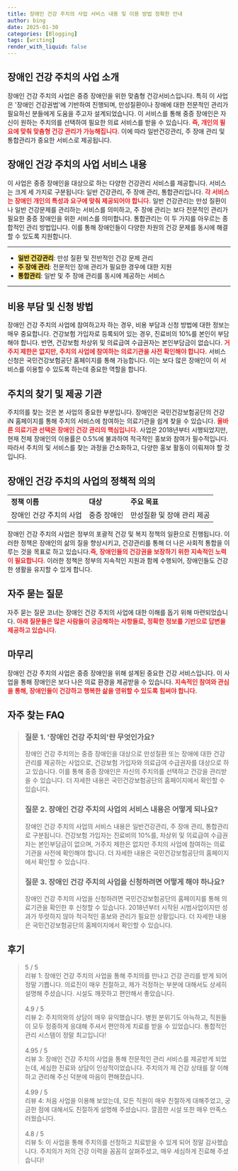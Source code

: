 ```yaml
---
title: 장애인 건강 주치의 사업 서비스 내용 및 이용 방법 정확한 안내
author: bing
date: 2025-01-30
categories: [Blogging]
tags: [writing]
render_with_liquid: false
---
```



<h2 id='장애인_건강_주치의_사업_소개'>장애인 건강 주치의 사업 소개</h2>

<p>장애인 건강 주치의 사업은 중증 장애인을 위한 맞춤형 건강서비스입니다. 특히 이 사업은 '장애인 건강권법'에 기반하여 진행되며, 만성질환이나 장애에 대한 전문적인 관리가 필요하신 분들에게 도움을 주고자 설계되었습니다. 이 서비스를 통해 중증 장애인은 자신이 원하는 주치의를 선택하여 필요한 의료 서비스를 받을 수 있습니다. <b><span style="color: #ee2323;">즉, 개인의 필요에 맞춰 맞춤형 건강 관리가 가능해집니다.</span></b> 이에 따라 일반건강관리, 주 장애 관리 및 통합관리가 중요한 서비스로 제공됩니다.</p>

<h2 id='서비스_내용'>장애인 건강 주치의 사업 서비스 내용</h2>

<p>이 사업은 중증 장애인을 대상으로 하는 다양한 건강관리 서비스를 제공합니다. 서비스는 크게 세 가지로 구분됩니다: 일반 건강관리, 주 장애 관리, 통합관리입니다. <b><span style="color: #ee2323;">각 서비스는 장애인 개인의 특성과 요구에 맞춰 제공되어야 합니다.</span></b> 일반 건강관리는 만성 질환이나 일반 건강문제를 관리하는 서비스를 의미하고, 주 장애 관리는 보다 전문적인 관리가 필요한 중증 장애인을 위한 서비스를 의미합니다. 통합관리는 이 두 가지를 아우르는 종합적인 관리 방법입니다. 이를 통해 장애인들이 다양한 차원의 건강 문제를 동시에 해결할 수 있도록 지원합니다.</p>

<hr />

<ul>
    <li><b><span style="background-color: #ffe066;">일반 건강관리</span></b>: 만성 질환 및 전반적인 건강 문제 관리</li>
    <li><b><span style="background-color: #ffe066;">주 장애 관리</span></b>: 전문적인 장애 관리가 필요한 경우에 대한 지원</li>
    <li><b><span style="background-color: #ffe066;">통합관리</span></b>: 일반 및 주 장애 관리를 동시에 제공하는 서비스</li>
</ul>

<hr />

<h2 id='비용_부담_및_신청방법'>비용 부담 및 신청 방법</h2>

<p>장애인 건강 주치의 사업에 참여하고자 하는 경우, 비용 부담과 신청 방법에 대한 정보는 매우 중요합니다. 건강보험 가입자로 등록되어 있는 경우, 진료비의 10%를 본인이 부담해야 합니다. 반면, 건강보험 차상위 및 의료급여 수급권자는 본인부담금이 없습니다. <b><span style="color: #ee2323;">거주지 제한은 없지만, 주치의 사업에 참여하는 의료기관을 사전 확인해야 합니다.</span></b> 서비스 신청은 국민건강보험공단 홈페이지를 통해 가능합니다. 이는 보다 많은 장애인이 이 서비스를 이용할 수 있도록 하는데 중요한 역할을 합니다.</p>

<h2 id='주치의_찾기_및_제공_기관'>주치의 찾기 및 제공 기관</h2>

<p>주치의를 찾는 것은 본 사업의 중요한 부분입니다. 장애인은 국민건강보험공단의 건강iN 홈페이지를 통해 주치의 서비스에 참여하는 의료기관을 쉽게 찾을 수 있습니다. <b><span style="color: #ee2323;">올바른 의료기관 선택은 장애인 건강 관리의 핵심입니다.</span></b> 사업은 2018년부터 시행되었지만, 현재 전체 장애인의 이용률은 0.5%에 불과하여 적극적인 홍보와 참여가 필수적입니다. 따라서 주치의 및 서비스를 찾는 과정을 간소화하고, 다양한 홍보 활동이 이뤄져야 할 것입니다.</p>

<h2 id='장애인_건강_사업_정책'>장애인 건강 주치의 사업의 정책적 의의</h2>

<table>
    <tr>
        <td><b>정책 이름</b></td>
        <td><b>대상</b></td>
        <td><b>주요 목표</b></td>
    </tr>
    <tr>
        <td>장애인 건강 주치의 사업</td>
        <td>중증 장애인</td>
        <td>만성질환 및 장애 관리 제공</td>
    </tr>
</table>

<p>장애인 건강 주치의 사업은 정부의 포괄적 건강 및 복지 정책의 일환으로 진행됩니다. 이러한 정책은 장애인의 삶의 질을 향상시키고, 건강관리를 통해 더 나은 사회적 통합을 이루는 것을 목표로 하고 있습니다.<b><span style="color: #ee2323;">즉, 장애인들의 건강권을 보장하기 위한 지속적인 노력이 필요합니다.</span></b> 이러한 정책은 정부의 지속적인 지원과 함께 수행되어, 장애인들도 건강한 생활을 유지할 수 있게 합니다.</p>

<h2 id='자주_묻는_질문'>자주 묻는 질문</h2>

<p>자주 묻는 질문 코너는 장애인 건강 주치의 사업에 대한 이해를 돕기 위해 마련되었습니다. <b><span style="color: #ee2323;">아래 질문들은 많은 사람들이 궁금해하는 사항들로, 정확한 정보를 기반으로 답변을 제공하고 있습니다.</span></b></p>

<h2 id='마무리'>마무리</h2>

<p>장애인 건강 주치의 사업은 중증 장애인을 위해 설계된 중요한 건강 서비스입니다. 이 사업을 통해 장애인은 보다 나은 의료 환경을 제공받을 수 있습니다. <b><span style="color: #ee2323;">지속적인 참여와 관심을 통해, 장애인들이 건강하고 행복한 삶을 영위할 수 있도록 힘써야 합니다.</span></b>
</p>


<h2 id='자주_찾는_FAQ'>자주 찾는 FAQ</h2>
<div itemscope="" itemtype="https://schema.org/FAQPage">
<blockquote>
<div itemscope="" itemprop="mainEntity" itemtype="https://schema.org/Question">
<h3 itemprop="name">질문 1. '장애인 건강 주치의'란 무엇인가요?</h3>
<div itemscope="" itemprop="acceptedAnswer" itemtype="https://schema.org/Answer">
<span itemprop="text">
<p>장애인 건강 주치의는 중증 장애인을 대상으로 만성질환 또는 장애에 대한 건강관리를 제공하는 사업으로, 건강보험 가입자와 의료급여 수급권자를 대상으로 하고 있습니다. 이를 통해 중증 장애인은 자신의 주치의를 선택하고 건강을 관리받을 수 있습니다. 더 자세한 내용은 국민건강보험공단의 홈페이지에서 확인할 수 있습니다.</p>
</span>
</div>
</div>

<div itemscope="" itemprop="mainEntity" itemtype="https://schema.org/Question">
<h3 itemprop="name">질문 2. 장애인 건강 주치의 사업의 서비스 내용은 어떻게 되나요?</h3>
<div itemscope="" itemprop="acceptedAnswer" itemtype="https://schema.org/Answer">
<span itemprop="text">
<p>장애인 건강 주치의 사업의 서비스 내용은 일반건강관리, 주 장애 관리, 통합관리로 구분됩니다. 건강보험 가입자는 진료비의 10%를, 차상위 및 의료급여 수급권자는 본인부담금이 없으며, 거주지 제한은 없지만 주치의 사업에 참여하는 의료기관을 사전에 확인해야 합니다. 더 자세한 내용은 국민건강보험공단의 홈페이지에서 확인할 수 있습니다.</p>
</span>
</div>
</div>

<div itemscope="" itemprop="mainEntity" itemtype="https://schema.org/Question">
<h3 itemprop="name">질문 3. 장애인 건강 주치의 사업을 신청하려면 어떻게 해야 하나요?</h3>
<div itemscope="" itemprop="acceptedAnswer" itemtype="https://schema.org/Answer">
<span itemprop="text">
<p>장애인 건강 주치의 사업을 신청하려면 국민건강보험공단의 홈페이지를 통해 의료기관을 확인한 후 신청할 수 있습니다. 2018년부터 시작된 시범사업이지만 성과가 뚜렷하지 않아 적극적인 홍보와 관리가 필요한 상황입니다. 더 자세한 내용은 국민건강보험공단의 홈페이지에서 확인할 수 있습니다.</p>
</span>
</div>
</div>
</blockquote>
</div>
<h2 id='후기'>후기</h2>
<div itemscope itemtype="https://schema.org/Product">
  <blockquote>
  <div itemprop="review" itemscope itemtype="https://schema.org/Review">
      <div itemprop="reviewRating" itemscope itemtype="https://schema.org/Rating"> <span itemprop="ratingValue">5</span> / <span itemprop="bestRating">5</span> </div>
      <span itemprop="reviewBody">리뷰 1: 장애인 건강 주치의 사업을 통해 주치의를 만나고 건강 관리를 받게 되어 정말 기쁩니다. 의료진이 매우 친절하고, 제가 걱정하는 부분에 대해서도 상세히 설명해 주셨습니다. 시설도 깨끗하고 편안해서 좋았습니다.</span>
  </div>
  <br>
  <div itemprop="review" itemscope itemtype="https://schema.org/Review">
      <div itemprop="reviewRating" itemscope itemtype="https://schema.org/Rating"> <span itemprop="ratingValue">4.9</span> / <span itemprop="bestRating">5</span> </div>
      <span itemprop="reviewBody">리뷰 2: 주치의와의 상담이 매우 유익했습니다. 병원 분위기도 아늑하고, 직원들이 모두 정중하게 응대해 주셔서 편안하게 치료를 받을 수 있었습니다. 통합적인 관리 시스템이 정말 최고입니다!</span>
  </div>
  <br>
  <div itemprop="review" itemscope itemtype="https://schema.org/Review">
      <div itemprop="reviewRating" itemscope itemtype="https://schema.org/Rating"> <span itemprop="ratingValue">4.95</span> / <span itemprop="bestRating">5</span> </div>
      <span itemprop="reviewBody">리뷰 3: 장애인 건강 주치의 사업을 통해 전문적인 관리 서비스를 제공받게 되었는데, 세심한 진료와 상담이 인상적이었습니다. 주치의가 제 건강 상태를 잘 이해하고 관리해 주신 덕분에 마음이 편해졌습니다.</span>
  </div>
  <br>
  <div itemprop="review" itemscope itemtype="https://schema.org/Review">
      <div itemprop="reviewRating" itemscope itemtype="https://schema.org/Rating"> <span itemprop="ratingValue">4.99</span> / <span itemprop="bestRating">5</span> </div>
      <span itemprop="reviewBody">리뷰 4: 처음 사업을 이용해 보았는데, 모든 직원이 매우 친절하게 대해주었고, 궁금한 점에 대해서도 친절하게 설명해 주셨습니다. 깔끔한 시설 또한 매우 만족스러웠습니다.</span>
  </div>
  <br>
  <div itemprop="review" itemscope itemtype="https://schema.org/Review">
      <div itemprop="reviewRating" itemscope itemtype="https://schema.org/Rating"> <span itemprop="ratingValue">4.8</span> / <span itemprop="bestRating">5</span> </div>
      <span itemprop="reviewBody">리뷰 5: 이 사업을 통해 주치의를 선정하고 치료받을 수 있게 되어 정말 감사했습니다. 주치의가 저의 건강 이력을 꼼꼼히 살펴주셨고, 매우 세심하게 진료해 주셨습니다!</span>
  </div>
  </blockquote>
</div>
